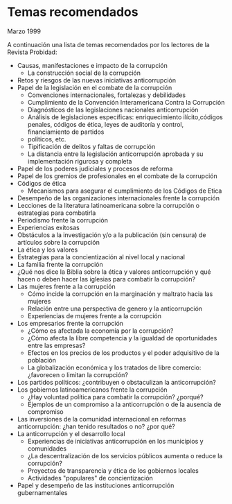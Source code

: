 # Temas recomendados

Marzo 1999

A continuación una lista de temas recomendados por los lectores de la Revista
Probidad:
- Causas, manifestaciones e impacto de la corrupción
    - La construcción social de la corrupción
- Retos y riesgos de las nuevas iniciativas anticorrupción
- Papel de la legislación en el combate de la corrupción
    - Convenciones internacionales, fortalezas y debilidades
    - Cumplimiento de la Convención Interamericana Contra la Corrupción
    - Diagnósticos de las legislaciones nacionales anticorrupción
    - Análisis de legislaciones específicas: enriquecimiento ilícito,códigos penales,
    códigos de ética, leyes de auditoría y control, financiamiento de partidos
    - políticos, etc.
    - Tipificación de delitos y faltas de corrupción
    - La distancia entre la legislación anticorrupción aprobada y su implementación
    rigurosa y completa
- Papel de los poderes judiciales y procesos de reforma
- Papel de los gremios de profesionales en el combate de la corrupción
- Códigos de ética
    - Mecanismos para asegurar el cumplimiento de los Códigos de Etica
- Desempeño de las organizaciones internacionales frente la corrupción
- Lecciones de la literatura latinoamericana sobre la corrupción o estrategias
para combatirla
- Periodismo frente la corrupción
- Experiencias exitosas
- Obstáculos a la investigación y/o a la publicación (sin censura) de artículos
sobre la corrupción
- La ética y los valores
- Estrategias para la concientización al nivel local y nacional
- La familia frente la corrupción
- ¿Qué nos dice la Biblia sobre la ética y valores anticorrupción y qué hacen o
deben hacer las iglesias para combatir la corrupción?
- Las mujeres frente a la corrupción
    - Cómo incide la corrupción en la marginación y maltrato hacia las mujeres
    - Relación entre una perspectiva de genero y la anticorrupción
    - Experiencias de mujeres frente a la corrupción
- Los empresarios frente la corrupción
    - ¿Cómo es afectada la economía por la corrupción?
    - ¿Cómo afecta la libre competencia y la igualdad de oportunidades entre las
    empresas?
    - Efectos en los precios de los productos y el poder adquisitivo de la población
    - La globalización económica y los tratados de libre comercio: ¿favorecen o
    limitan la corrupción?
- Los partidos políticos: ¿contribuyen o obstaculizan la anticorrupción?
- Los gobiernos latinoamericanos frente la corrupción
    - ¿Hay voluntad política para combatir la corrupción? ¿porqué?
    - Ejemplos de un compromiso a la anticorrupción o de la ausencia de compromiso
- Las inversiones de la comunidad internacional en reformas anticorrupción: ¿han
tenido resultados o no? ¿por qué?
- La anticorrupción y el desarrollo local
    - Experiencias de iniciativas anticorrupción en los municipios y comunidades
    - ¿La descentralización de los servicios públicos aumenta o reduce la corrupción?
    - Proyectos de transparencia y ética de los gobiernos locales
    - Actividades "populares" de concientización
- Papel y desempeño de las instituciones anticorrupción gubernamentales 
